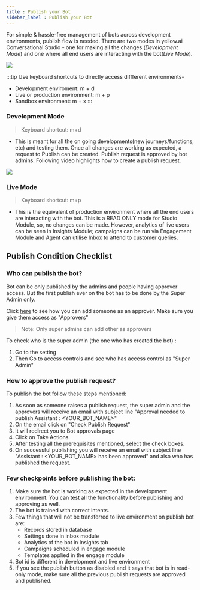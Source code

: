 ```yaml
---
title : Publish your Bot
sidebar_label : Publish your Bot
---
```


For simple & hassle-free management of bots across development environments, publish flow is needed. There are two modes in yellow.ai Conversational Studio - one for making all the changes (*Development Mode*) and one where all end users are interacting with the bot(*Live Mode*). 

![](https://cdn.yellowmessenger.com/dk2qgZwPfPA71626253412459.png)

:::tip
Use keyboard shortcuts to directly access diffferent environments-
* Development enviroment: m + d
* Live or production environment: m + p
* Sandbox environment: m + x
:::

### Development Mode 

> Keyboard shortcut: m+d

- This is meant for all the on going developments(new journeys/functions, etc) and testing them. Once all changes are working as expected, a request to Publish can be created. Publish request is approved by bot admins. Following video highlights how to create a publish request. 

![](https://i.imgur.com/NcNBztP.gif)

### Live Mode 

> Keyboard shortcut: m+p

- This is the equivalent of production environment where all the end users are interacting with the bot. This is a READ ONLY mode for Studio Module, so, no changes can be made. However, analytics of live users can be seen in Insights Module; campaigns can be run via Engagement Module and Agent can utilise Inbox to attend to customer queries. 

## Publish Condition Checklist

### Who can publish the bot?

Bot can be only published by the admins and people having approver access. But the first publish ever on the bot has to be done by the Super Admin only.

Click [here](https://docs.yellow.ai/docs/platform_concepts/configurations/access-management) to see how you can add someone as an approver. Make sure you give them access as "Approvers"

> Note: Only super admins can add other as approvers

To check who is the super admin (the one who has created the bot) :
1. Go to the setting 
2. Then Go to access controls and see who has access control as "Super Admin"



### How to approve the publish request?

To publish the bot follow these steps mentioned:
1. As soon as someone raises a publish request, the super admin and the approvers will receive an email with subject line "Approval needed to publish Assistant : <YOUR_BOT_NAME>"
2. On the email click on "Check Publish Request"
3. It will redirect you to Bot approvals page
4. Click on Take Actions
5. After testing all the prerequisites mentioned, select the check boxes.
6. On successful publishing you will receive an email with subject line "Assistant : <YOUR_BOT_NAME> has been approved" and also who has published the request.

### Few checkpoints before publishing the bot:

1. Make sure the bot is working as expected in the development environment. You can test all the functionality before publishing and approving as well.
2. The bot is trained with correct intents.
3. Few things that will not be transferred to live environment on publish bot are:
    * Records stored in database
    * Settings done in inbox module
    * Analytics of the bot in Insights tab
    * Campaigns scheduled in engage module
    * Templates applied in the engage module
4. Bot id is different in development and live environment
5. If you see the publish button as disabled and it says that bot is in read-only mode, make sure all the previous publish requests are approved and published.

